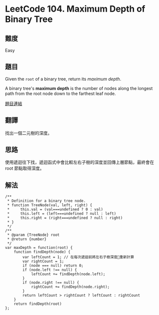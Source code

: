 # LeetCode 104. Maximum Depth of Binary Tree

## 難度

Easy

## 題目

Given the ```root``` of a binary tree, return its _maximum depth_.

A binary tree's **maximum depth** is the number of nodes along the longest path from the root node down to the farthest leaf node.

[題目連結](https://leetcode.com/problems/maximum-depth-of-binary-tree/)

## 翻譯

找出一個二元樹的深度。

## 思路

使用遞迴往下找，遞迴函式中會比較左右子樹的深度並回傳上層節點，最終會在 root 節點取得深度。

## 解法

```
/**
 * Definition for a binary tree node.
 * function TreeNode(val, left, right) {
 *     this.val = (val===undefined ? 0 : val)
 *     this.left = (left===undefined ? null : left)
 *     this.right = (right===undefined ? null : right)
 * }
 */
/**
 * @param {TreeNode} root
 * @return {number}
 */
var maxDepth = function(root) {
    function findDepth(node) {
        var leftCount = 1; // 在每次遞迴前將左右子樹深度重新計算
        var rightCount = 1;
        if (node === null) return 0;
        if (node.left !== null) {
            leftCount += findDepth(node.left);
        }
        if (node.right !== null) {
            rightCount += findDepth(node.right);
        }
        return leftCount > rightCount ? leftCount : rightCount
    } 
    return findDepth(root)
};
```